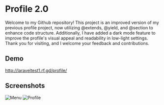 # Profile 2.0

Welcome to my Github repository! This project is an improved version of my previous profile project, now utilizing @extends, @yield, and @section to enhance code structure. Additionally, I have added a dark mode feature to improve the profile's visual appeal and readability in low-light settings. Thank you for visiting, and I welcome your feedback and contributions.

## Demo

http://laraveltest1.rf.gd/profile/


## Screenshots

![Menu](link)
![Profile](Link)


